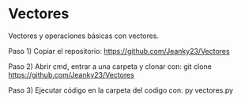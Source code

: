 # Vectores
Vectores y operaciones básicas con vectores.

Paso 1) Copiar el repositorio: https://github.com/Jeanky23/Vectores

Paso 2) Abrir cmd, entrar a una carpeta y clonar con: git clone https://github.com/Jeanky23/Vectores

Paso 3) Ejecutar código en la carpeta del codigo con: py vectores.py
